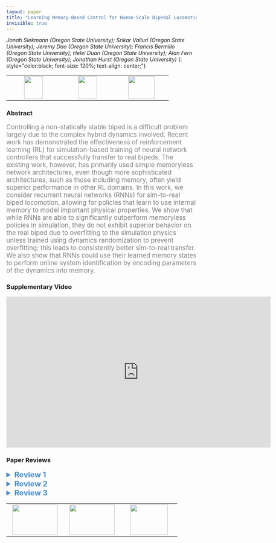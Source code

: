 ```yaml
---
layout: paper
title: "Learning Memory-Based Control for Human-Scale Bipedal Locomotion"
invisible: true
---
```

*Jonah Siekmann (Oregon State University); Srikar Valluri (Oregon State University); Jeremy Dao (Oregon State University); Francis Bermillo (Oregon State University); Helei Duan (Oregon State University); Alan Fern (Oregon State University); Jonathan Hurst (Oregon State University)*
{: style="color:black; font-size: 120%; text-align: center;"}

<table width="30%"> <tr>
<td style="width: 20%; text-align: center;"><a href="http://www.roboticsproceedings.org/rss16/p031.pdf"><img src="{{ site.baseurl }}/images/paper_link.png"
width = "50"  height = "60"/> </a> </td>

<td style="width: 20%; text-align: center;"><a href="https://github.com/osudrl/RSS-2020-learning-memory-based-control"><img src="{{ site.baseurl }}/images/software_link.png"
width = "50"  height = "60"/> </a> </td>

<td style="width: 20%; text-align: center;"><a href="nan"><img src="{{ site.baseurl }}/images/pheedloop_link.png"
width = "70"  height = "60"/> </a> </td>

</tr></table>

### Abstract
<html><p style="color:gray; font-size: 120%; text-align: justified;">
Controlling a non-statically stable biped is a difficult problem largely due to the complex hybrid dynamics involved.  Recent work has demonstrated the effectiveness of reinforcement learning (RL) for simulation-based training of neural network controllers that successfully transfer to real bipeds.  The existing work, however, has primarily used simple memoryless network architectures, even though more sophisticated architectures, such as those including memory, often yield superior performance in other RL domains. In this work, we consider recurrent neural networks (RNNs) for sim-to-real biped locomotion, allowing for policies that learn to use internal memory to model important physical properties. We show that while RNNs are able to significantly outperform memoryless policies in simulation, they do not exhibit superior behavior on the real biped due to overfitting to the simulation physics unless trained using dynamics randomization to prevent overfitting; this leads to consistently better sim-to-real transfer. We also show that RNNs could use their learned memory states to perform online system identification by encoding parameters of the dynamics into memory.
</p></html>

### Supplementary Video
<iframe width="700" height="400" src="https://www.youtube.com/embed/V8_JVvdJt_I " frameborder="0" allow="accelerometer; autoplay; encrypted-media; gyroscope; picture-in-picture" allowfullscreen></iframe>

### Paper Reviews
<details><summary style="font-size:20px; color:#438BCA; cursor: pointer;"><b> Review 1</b></summary>
<p style="color:gray; font-size: 120%; text-align: justified; white-space: pre-line">
I think that the role of memory + domain randomization to effectively perform online-system-identification is important and understudied. By themselves they are not new ideas, but the fine points often matter, and it is never full clear whether proposed algorithmic ideas are as agnostic to the task and hardware as we might like.

The framing of the paper could be improved, I think.

Defining-and-distinguishing between online-system-identification and disturbance-observation would be helpful. It was not clear to this reader as to whether these were the same thing or not. It would also be nice to frame the work in the same space as work that learns a more explicit model of the dynamics parameters, i.e., ref 22. And splitting the discussion into the matrix of combinations defined by (FF,LSTM) x (noDR,DR) would be useful, because that is the core issue of the paper.  One could then hypothesize that:
FF, noDR -- hypothesis: will overfit to the simulation dynamics
FF, DR  -- hypothesis:  will produce a motion that is robust to some param variation
LSTM, noDR -- not clear what the hypothesis is here;  it's not clear why
    this should learn something too much different than for FF, noDR
LSTM, DR  -- hypothesis:  will use the policy memory to do online system identification

One subtle issue worthwhile thinking about:  if we draw an analogy between online adaptation and Kalman filtering, then what defines the Kalman "gain"that must be implicit in the memory-based controller?

The abstract could jump more directly to the point, and instead devote more space to the conclusions.

The task could be clearly defined, i.e., walk at a range of speeds [a--b], as modeled implicitly by 
a reference trajectory that is parameterized by speed (in some way).

The structure of section IV A could be improved.
The first paragraph merges technical details with some results discussion.

Fig 4  the title (first part of caption) could be: "Learning curve without dynamics randomization"

Adding a 4th column to Table III, i.e., FF DR, would help clarify the structure,
even if all the entries are a dash, indicating a failure or poor policy.

Why not give the disturbance/randomization information to the critic?  It will be discarded at run time
anyhow. This is a "asymmetric actor critic" structure (see a paper that has this title). Thus it is
not clear that the critic requires the memory.

The randomization interval for the COM seems excessively large, i.e., [-25,6] cm.
Why is it difficult to know the pelvis cm to within 5cm?

It would have been interesting to a see a dynamic alteration made to the COM of the robot and to see
that the recovered COM estimate had adapted accordingly.  Or some other parameter that might be easier to 
change in an online setting. 

"Our learning process makes use of a reference trajectory" 
Perhaps better to say that it learns to imitate a given reference trajectory.

Fig 3 could be condensed, or simply summarized in the text.

The recurrent PPO policy learning is unique, which is both good and bad. 
How does the learning structure compare to other similar work?

Table IV and V are reference out-of-order in the text.
</p> </details>

<details><summary style="font-size:20px; color:#438BCA; cursor: pointer;"><b> Review 2</b></summary>
<p style="color:gray; font-size: 120%; text-align: justified; white-space: pre-line">
The paper investigated the problem of transferring a simulation trained policy to a real physical robot (cassie). The core idea is to train a recurrent neural network policy (represented as LSTM) and randomize the dynamics of simulation during training. The result seems solid, the paper is well written and easy to follow, and it’s great to see that the method works on a real physical robot.

My main concern about  the paper is that the approach it’s taking is essentially the same as the one in Peng et al 2018, in which they also trained an LSTM policy and used dynamics randomization for sim-to-real transfer. The major differences are that the training algorithm and the robot are different. 

In addition to the method, the analysis on which dynamics to randomize is potentially interesting as it shows that the baseline methods, trained with certain dynamics parameters, can work as well as the proposed method. Though the focus of this paper is on the LSTM policy with dynamics randomization, it is nevertheless interesting to see more details about the selected dynamics sets as it might provide insights on which parameters are more important for the tasks. The analysis for predicting the dynamics parameters from LSTM latent variable is also interesting. However, they don’t really lead to significant change from the previous methods.

In general, I think the paper has developed an interesting learning system that demonstrates good results on real robots, while the technical contribution is limited due to the similarity to prior works.

</p> </details>

<details><summary style="font-size:20px; color:#438BCA; cursor: pointer;"><b> Review 3</b></summary>
<p style="color:gray; font-size: 120%; text-align: justified; white-space: pre-line">
This paper proposes to use deep reinforcement learning (PPO) and domain randomization to learn a recurrent policy (LSTM) for the Cassie robot. The paper is clearly written, thoroughly evaluated and the results are compelling. I really appreciate the real robot results.

Although none of the individual components (PPO, reward based on imitation, LSTM policy, domain randomization) of this paper is novel, as a researcher in the field of locomotion and learning, I admit that I have learned a lot from this paper, which is summarized below:
1) The clock (phase) input is essential for learning a successful policy.
2) A significant sim-to-real gap does exist for the Cassie robot (It appeared otherwise in the prior work of [Xie et al.]).
3) Combining RNN and domain randomization gives the best sim-to-real performance.
4) The memory may encode the dynamics. Although I have some doubts about this conclusion, given that the Mean Percent Error is still high (~31%) in Table IV, this observation is inspiring and worth further investigation (maybe as future work) because this finding could be paradigm shifting. If the memory learned to encode dynamics, learning with memory could replace the painful manual system identification process.

I believe that other researchers in this field would also be benefitted by reading this paper. It is clearly an important step towards automatic design of  locomotion controller for legged robots. For this reason, I would recommend accepting the paper.
</p> </details>

<table width="100%"><tr><td style="width: 30%; text-align: center;"><a href="{{ site.baseurl }}/program/papers/30"> <img src="{{ site.baseurl }}/images/previous_icon.png" width = "120"  height = "80"/> </a> </td>

<td style="width: 30%; text-align: center;"><a href="{{ site.baseurl }}/program/papers"> <img src="{{ site.baseurl }}/images/overview_icon.png" width = "120"  height = "80"/> </a> </td> 

<td style="width: 30%; text-align: center;"><a href="{{ site.baseurl }}/program/papers/32"> <img src="{{ site.baseurl }}/images/next_icon.png" width = "100"  height = "80"/> </a> </td> 

</tr></table>


